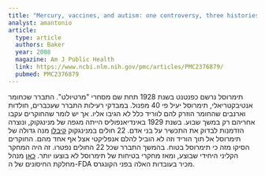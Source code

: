 ```yaml
---
title: "Mercury, vaccines, and autism: one controversy, three histories"
analyst: amantonio
article:
  type: article
  authors: Baker
  year: 2008
  magazine: Am J Public Health
  link: https://www.ncbi.nlm.nih.gov/pmc/articles/PMC2376879/
  pubmed: PMC2376879
---
```


תימרוסל נרשם כפנטנט בשנת 1928 תחת שם מסחרי "מרטיולט". התברר שכחומר אנטיבקטריאלי, תימרוסל יעיל פי 40 מפנול. במבדקי רעילות התברר שעכברים, חולדות וארנבים שהחומר הוזרק להם לווריד כלל לא הגיבו אליו. אך יש לומר שהחוקרים עקבו אחריהם רק במשך שבוע.
בשנת 1929 באינדיאנפוליס הייתה מגפה של מנינגקוק, ונוצרה הזדמנות לבדוק את התכשיר על בני אדם. 22 חולים במנינגקוק [קיבלו](https://academic.oup.com/aje/article-abstract/13/1/296/86931) מנה גדולה של תימרוסל אל תוך הוריד וזה לא הוביל להלם אנפליקטי אצל אף אחד מהם. החוקרים הסיקו מזה כי תימרוסל בטוח. בהמשך התברר שכל 22 החולים נפטרו. זה היה המחקר הקליני היחידי שבוצע, ומאז מחקרי בטיחות של תימרוסל לא בוצעו יותר. [כאן](https://youtu.be/pnxAsrAK2hw?t=1055) מנהל מחלקת החיסונים של ה-FDA מכיר בעובדות האלה בפני הקונגרס.
